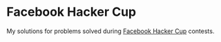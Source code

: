 # Facebook Hacker Cup

My solutions for problems solved during [Facebook Hacker Cup](https://www.facebook.com/hackercup) contests.
